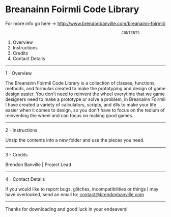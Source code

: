 # Breanainn Foirmli Code Library
For more info go here -> http://www.brendonbanville.com/breanainn-foirmli/

                                                       CONTENTS                                                       
1) Overview
2) Instructions
3) Credits
4) Contact Details
-------------------------------------------------------------------------------------------------------

1 - Overview

The Breanainn Foirmli Code Library is a collection of classes, functions, methods, and formulas created to make the prototyping and design of game design easier. You don't need to reinvent the wheel everytime that we game designers need to make a prototype or solve a problem, in Breanainn Foirmli I have created a variety of calculators, scripts, and dlls to make your life easier when it comes to design, so you don't have to focus on the tedium of reinventing the wheel and can focus on making good games.

-------------------------------------------------------------------------------------------------------

2 - Instructions

Unzip the contents into a new folder and use the pieces you need.

-------------------------------------------------------------------------------------------------------

3 - Credits

Brendon Banville | Project Lead

-------------------------------------------------------------------------------------------------------

4 - Contact Details

If you would like to report bugs, glitches, incompatibilities or things I may have overlooked, send an email to:
contact@brendonbanville.com

-------------------------------------------------------------------------------------------------------

Thanks for downloading and good luck in your endeavers!
